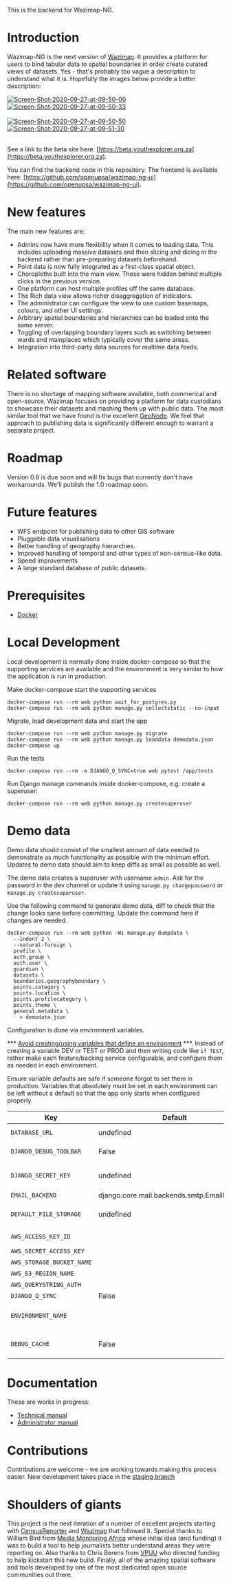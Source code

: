 This is the backend for Wazimap-NG.

# Introduction

Wazimap-NG is the next version of [Wazimap](http://www.wazimap.co.za). It provides a platform for users to bind tabular data to spatial boundaries in order create curated views of datasets. Yes - that's probably too vague a description to understand what it is. Hopefully the images below provide a better description:

<a href="https://postimg.cc/G8XkZRhV" target="_blank"><img src="https://i.postimg.cc/G8XkZRhV/Screen-Shot-2020-09-27-at-09-50-00.png" alt="Screen-Shot-2020-09-27-at-09-50-00"/></a> <a href="https://postimg.cc/MM67PHx1" target="_blank"><img src="https://i.postimg.cc/MM67PHx1/Screen-Shot-2020-09-27-at-09-50-33.png" alt="Screen-Shot-2020-09-27-at-09-50-33"/></a><br/><br/>
<a href="https://postimg.cc/4HnzG0Yd" target="_blank"><img src="https://i.postimg.cc/4HnzG0Yd/Screen-Shot-2020-09-27-at-09-50-50.png" alt="Screen-Shot-2020-09-27-at-09-50-50"/></a> <a href="https://postimg.cc/MXsDL7nH" target="_blank"><img src="https://i.postimg.cc/MXsDL7nH/Screen-Shot-2020-09-27-at-09-51-30.png" alt="Screen-Shot-2020-09-27-at-09-51-30"/></a><br/><br/>

See a link to the beta site here: [https://beta.youthexplorer.org.za](https://beta.youthexplorer.org.za).

You can find the backend code in this repository. The frontend is available here: [https://github.com/openupsa/wazimap-ng-ui](https://github.com/openupsa/wazimap-ng-ui).

# New features

The main new features are:

* Admins now have more flexibility when it comes to loading data. This includes uploading massive datasets and then slicing and dicing in the backend rather than pre-preparing datasets beforehand.
* Point data is now fully integrated as a first-class spatial object.
* Choropleths built into the main view. These were hidden behind multiple clicks in the previous version.
* One platform can host multiple profiles off the same database.
* The Rich data view allows richer disaggregation of indicators.
* The administrator can configure the view to use custom basemaps, colours, and other UI settings.
* Arbitrary spatial boundaries and hierarchies can be loaded onto the same server.
* Toggling of overlapping boundary layers such as switching between wards and mainplaces which typically cover the same areas.
* Integration into third-party data sources for realtime data feeds.

# Related software
There is no shortage of mapping software available, both commerical and open-source. Wazimap focuses on providing a platform for data custodians to showcase their datasets and mashing them up with public data. The most similar tool that we have found is the excellent [GeoNode](https://geonode.org/). We feel that approach to publishing data is significantly different enough to warrant a separate project.

# Roadmap
Version 0.8 is due soon and will fix bugs that currently don't have workarounds. We'll publish the 1.0 roadmap soon.

# Future features
* WFS endpoint for publishing data to other GIS software
* Pluggable data visualisations
* Better handling of geography hierarchies.
* Improved handling of temporal and other types of non-census-like data.
* Speed improvements
* A large standard database of public datasets.

# Prerequisites

- [Docker](https://docs.docker.com/docker-for-mac/install/)

# Local Development

Local development is normally done inside docker-compose so that the supporting services are available and the environment is very similar to how the application is run in production.

Make docker-compose start the supporting services

    docker-compose run --rm web python wait_for_postgres.py
    docker-compose run --rm web python manage.py collectstatic --no-input
    

Migrate, load development data and start the app

    docker-compose run --rm web python manage.py migrate
    docker-compose run --rm web python manage.py loaddata demodata.json
    docker-compose up

Run the tests

    docker-compose run --rm -e DJANGO_Q_SYNC=true web pytest /app/tests

Run Django manage commands inside docker-compose, e.g. create a superuser:

    docker-compose run --rm web python manage.py createsuperuser


# Demo data

Demo data should consist of the smallest amount of data needed to demonstrate as
much functionality as possible with the minimum effort. Updates to demo data should
aim to keep diffs as small as possible as well.

The demo data creates a superuser with username `admin`. Ask for the password
in the dev channel or update it using `manage.py changepassword` or
`manage.py createsuperuser`.

Use the following command to generate demo data, diff to check that the change
looks sane before committing. Update the command here if changes are needed.

```
docker-compose run --rm web python -Wi manage.py dumpdata \
  --indent 2 \
  --natural-foreign \
  profile \
  auth.group \
  auth.user \
  guardian \
  datasets \
  boundaries.geographyboundary \
  points.category \
  points.location \
  points.profilecategory \
  points.theme \
  general.metadata \
    > demodata.json
```

Configuration is done via environment variables.

*** [Avoid creating/using variables that define an environment](https://12factor.net/) ***. Instead of creating a variable DEV or TEST or PROD and then writing code like `if TEST`, rather make each feature/backing service configurable, and configure them as needed in each environment.

Ensure variable defaults are safe if someone forgot to set them in production. Variables that absolutely must be set in each environment can be left without a default so that the app only starts when configured properly.

| Key | Default | Type    | Description |
|-----|---------|---------|-------------|
| `DATABASE_URL` | undefined | String  | `postgresql://user:password@hostname/dbname` style URL |
| `DJANGO_DEBUG_TOOLBAR` | False | Boolean | Set to `True` to enable the Django Debug toolbar NOT ON A PUBLIC SERVER! |
| `DJANGO_SECRET_KEY` | undefined | String  | Set this to something secret and unguessable in production. The security of your cookies and other crypto stuff in django depends on it. |
| `EMAIL_BACKEND` | django.core.mail.backends.smtp.EmailBackend |         ||
| `DEFAULT_FILE_STORAGE` | undefined | string  | e.g. `storages.backends.s3boto3.S3Boto3Storage` or `django.core.files.storage.FileSystemStorage` |
| `AWS_ACCESS_KEY_ID` ||         | Only required if `DEFAULT_FILE_STORAGE` is `storages.backends.s3boto3.S3Boto3Storage` |
| `AWS_SECRET_ACCESS_KEY` ||         | ditto |
| `AWS_STORAGE_BUCKET_NAME` || string  | ditto |
| `AWS_S3_REGION_NAME` || string  | ditto |
| `AWS_QUERYSTRING_AUTH` || string  | ditto |
| `DJANGO_Q_SYNC` | False |         | Usually useful for automated tests |
| `ENVIRONMENT_NAME` ||         | Only to be used for a server to identify itself e.g. in logs or notifications, and not intended for configuration logic |
| `DEBUG_CACHE` | False | boolean | Set to true enable the cache despite DEBUG being true. This is useful when you want the cache enabled for development. |


# Documentation
These are works in progress:

* [Technical manual](https://openup.gitbook.io/wazi-ng-technical/)
* [Administrator manual](https://openup.gitbook.io/wazimap-ng/)

# Contributions
Contributions are welcome - we are working towards making this process easier. New development takes place in the [staging branch](https://github.com/OpenUpSA/wazimap-ng/tree/staging)

# Shoulders of giants
This project is the next iteration of a number of excellent projects starting with [CensusReporter](https://censusreporter.org/) and [Wazimap](http://www.wazimap.co.za) that followed it. Special thanks to William Bird from [Media Monitoring Africa](https://mediamonitoringafrica.org) whose initial idea (and funding) it was to build a tool to help journalists better understand areas they were reporting on. Also thanks to Chris Berens from [VPUU](vpuu.org.za) who directed funding to help kickstart this new build. Finally, all of the amazing spatial software and tools developed by one of the most dedicated open source communities out there.
